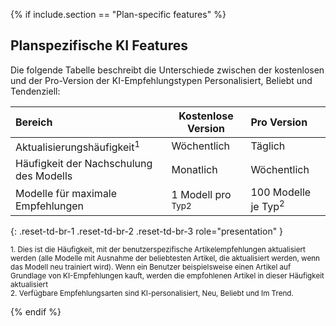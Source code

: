 {% if include.section == "Plan-specific features" %}

## Planspezifische KI Features

Die folgende Tabelle beschreibt die Unterschiede zwischen der kostenlosen und der Pro-Version der KI-Empfehlungstypen Personalisiert, Beliebt und Tendenziell:

| Bereich                   | Kostenlose Version                          | Pro Version            |
| :---------------------- | ------------------------------------- | :--------------------------------------- |
| Aktualisierungshäufigkeit<sup>1</sup>   | Wöchentlich                                | Täglich                                    |
| Häufigkeit der Nachschulung des Modells  | Monatlich                               | Wöchentlich                                   |
| Modelle für maximale Empfehlungen | 1 Modell pro <sup>Typ2</sup> | 100 Modelle je Typ<sup>2</sup> |
{: .reset-td-br-1 .reset-td-br-2 .reset-td-br-3 role="presentation" }

<sup>1\. Dies ist die Häufigkeit, mit der benutzerspezifische Artikelempfehlungen aktualisiert werden (alle Modelle mit Ausnahme der beliebtesten Artikel, die aktualisiert werden, wenn das Modell neu trainiert wird). Wenn ein Benutzer beispielsweise einen Artikel auf Grundlage von KI-Empfehlungen kauft, werden die empfohlenen Artikel in dieser Häufigkeit aktualisiert</sup><br>
<sup>2\. Verfügbare Empfehlungsarten sind KI-personalisiert, Neu, Beliebt und Im Trend.</sup>

{% endif %}
